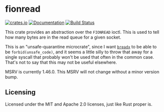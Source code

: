 # fionread

[![crates.io][crates-badge]][crates-url]
[![Documentation][docs-badge]][docs-url]
[![Build Status][build-badge]][build-url]

[build-badge]: https://img.shields.io/github/workflow/status/notgull/fionread/CI
[build-url]: https://github.com/notgull/fionread/actions?query=workflow%3ACI+branch%3Amaster
[docs-badge]: https://img.shields.io/docsrs/fionread
[docs-url]: https://docs.rs/fionread
[crates-badge]: https://img.shields.io/crates/v/fionread
[crates-url]: https://crates.io/crates/fionread

This crate provides an abstraction over the `FIONREAD` ioctl. This is used to tell how many
bytes are in the read queue for a given socket.

This is an "unsafe-quarantine microcrate", since I want 
[`breadx`](https://github.com/bread-graphics/breadx) to be able to be `forbid(unsafe_code)`,
and it seems a little silly to throw that away for a single syscall that probably won't be
used that often in the common case. That's not to say that this may not be useful
elsewhere.

MSRV is currently 1.46.0. This MSRV will not change without a minor version bump.

## Licensing

Licensed under the MIT and Apache 2.0 licenses, just like Rust proper is.
